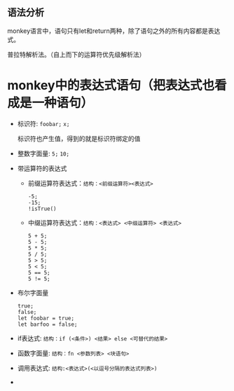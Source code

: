 

## 语法分析

monkey语言中，语句只有let和return两种，除了语句之外的所有内容都是表达式。

普拉特解析法。（自上而下的运算符优先级解析法）


# monkey中的表达式语句（把表达式也看成是一种语句）

- 标识符: `foobar;` `x;`

   标识符也产生值，得到的就是标识符绑定的值 

- 整数字面量: `5;` `10;`
- 带运算符的表达式
  - 前缀运算符表达式：`结构：<前缀运算符><表达式>`
    ```
    -5;
    -15;
    !isTrue()
    ```
  - 中缀运算符表达式：`结构：<表达式> <中缀运算符> <表达式>`
    ```
    5 + 5;
    5 - 5;
    5 * 5;
    5 / 5;
    5 > 5;
    5 < 5;
    5 == 5;
    5 != 5;
    ```
- 布尔字面量
  ```
  true;
  false;
  let foobar = true;
  let barfoo = false;
  ```
- if表达式: `结构：if (<条件>) <结果> else <可替代的结果>`
- 函数字面量: `结构：fn <参数列表> <块语句>`
- 调用表达式: `结构:<表达式>(<以逗号分隔的表达式列表>)`
- 
    

